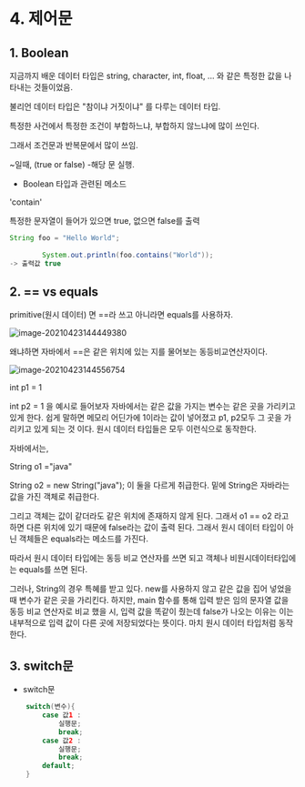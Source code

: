 # 4. 제어문

## 1. Boolean

지금까지 배운 데이터 타입은 string, character, int, float, ... 와 같은 특정한 값을 나타내는 것들이었음.

불리언 데이터 타입은 "참이냐 거짓이냐" 를 다루는 데이터 타입.

특정한 사건에서 특정한 조건이 부합하느냐, 부합하지 않느냐에 많이 쓰인다.

그래서 조건문과 반복문에서 많이 쓰임.

~일때, (true or false) -해당 문 실행.

- Boolean 타입과 관련된 메소드

'contain'

특정한 문자열이 들어가 있으면 true, 없으면 false를 출력

```java
String foo = "Hello World";
		
		System.out.println(foo.contains("World"));
-> 출력값 true
```

## 2. == vs equals

primitive(원시 데이터) 면 ==라 쓰고 아니라면 equals를 사용하자.

![image-20210423144449380](https://user-images.githubusercontent.com/80496345/116241010-6e791600-a79f-11eb-9d4f-4c9ec150d382.png)

왜냐하면 자바에서 ==은 같은 위치에 있는 지를 물어보는 동등비교연산자이다.

![image-20210423144556754](https://user-images.githubusercontent.com/80496345/116241012-6e791600-a79f-11eb-84f2-0899479ba584.png)

int p1 = 1

int p2 = 1 을 예시로 들어보자 자바에서는 같은 값을 가지는 변수는 같은 곳을 가리키고 있게 한다. 쉽게 말하면 메모리 어딘가에 1이라는 값이 넣어졌고 p1, p2모두 그 곳을 가리키고 있게 되는 것 이다. 원시 데이터 타입들은 모두 이런식으로 동작한다.

자바에서는,

String o1 ="java"

String o2 = new String("java"); 이 둘을 다르게 취급한다. 밑에 String은 자바라는 값을 가진 객체로 취급한다.

그리고 객체는 값이 같더라도 같은 위치에 존재하지 않게 된다. 그래서 o1 == o2 라고 하면 다른 위치에 있기 때문에 false라는 값이 출력 된다. 그래서 원시 데이터 타입이 아닌 객체들은 equals라는 메소드를 가진다.

따라서 원시 데이터 타입에는 동등 비교 연산자를 쓰면 되고 객체나 비원시데이터타입에는 equals를 쓰면 된다.

그러나, String의 경우 특혜를 받고 있다. new를 사용하지 않고 같은 값을 집어 넣었을 때 변수가 같은 곳을 가리킨다. 하지만, main 함수를 통해 입력 받은 임의 문자열 값을 동등 비교 연산자로 비교 했을 시, 입력 값을 똑같이 줬는데 false가 나오는 이유는 이는 내부적으로 입력 값이 다른 곳에 저장되었다는 뜻이다. 마치 원시 데이터 타입처럼 동작한다.



## 3. switch문

- switch문

```java
    switch(변수){
        case 값1 : 
            실행문; 
            break;
        case 값2 : 
            실행문; 
            break;  
        default;    
    }
```